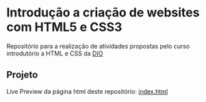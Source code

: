 # Introdução a criação de websites com HTML5 e CSS3
Repositório para a realização de atividades propostas pelo curso introdutório a HTML e CSS da [DIO](https://web.dio.me/)

## Projeto
Live Preview da página html deste repositório: [index.html](https://matheuspese.github.io/dio-curso-intro-html-css/Estrutura/index.html)
